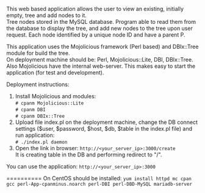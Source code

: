 This web based application allows the user to view an existing, initially empty, tree and add nodes to it.  
Tree nodes stored in the MySQL database. Program able to read them from the database to display the tree, 
and add new nodes to the tree upon user request. Each node identified by a unique node ID and have a parent P.  

This application uses the Mojolicious framework (Perl based) and DBIx::Tree module for build the tree.  
On deployment machine should be: Perl, Mojolicious::Lite, DBI, DBIx::Tree.  
Also Mojolicious have the internal web-server. This makes easy to start the application (for test and development).  

Deployment instructions:  
1) Install Mojolicious and modules:  
`# cpanm Mojolicious::Lite`  
`# cpanm DBI`  
`# cpanm DBIx::Tree`  
2) Upload file index.pl on the deployment machine, change the DB connect settings ($user, $password, $host, $db, $table in the index.pl file) and run application:  
`# ./index.pl daemon`  
3) Open the link in browser: `http://<your_server_ip>:3000/create`  
It is creating table in the DB and performing redirect to "/".  

You can use the application: `http://<your_server_ip>:3000`  

==========
On CentOS should be installed: `yum install httpd mc cpan gcc perl-App-cpanminus.noarch perl-DBI perl-DBD-MySQL mariadb-server`
